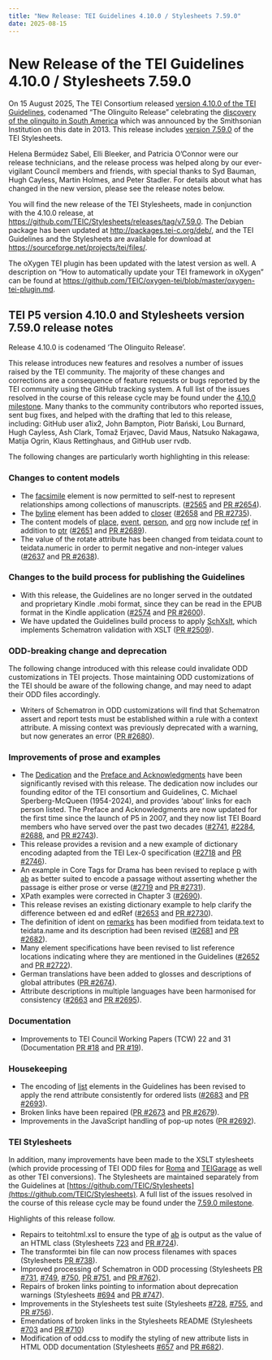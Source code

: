 ```yaml
---
title: "New Release: TEI Guidelines 4.10.0 / Stylesheets 7.59.0"
date: 2025-08-15
---
```

# New Release of the TEI Guidelines 4.10.0 / Stylesheets 7.59.0

On 15 August 2025, The TEI Consortium released [version 4.10.0 of the TEI Guidelines](https://tei-c.org/Vault/P5/4.10.0/doc/tei-p5-doc/en/html/index.html), codenamed “The Olinguito Release” celebrating the [discovery of the olinguito in South America](https://www.si.edu/stories/olinguito-discovery) which was announced by the Smithsonian Institution on this date in 2013. This release includes [version 7.59.0](https://github.com/TEIC/Stylesheets/releases) of the TEI Stylesheets. 

Helena Bermúdez Sabel, Elli Bleeker, and Patricia O’Connor were our release technicians, and the release process was helped along by our ever-vigilant Council members and friends, with special thanks to Syd Bauman, Hugh Cayless, Martin Holmes, and Peter Stadler. For details about what has changed in the new version, please see the release notes below. 

You will find the new release of the TEI Stylesheets, made in conjunction with the 4.10.0 release, at <https://github.com/TEIC/Stylesheets/releases/tag/v7.59.0>. The Debian package has been updated at <http://packages.tei-c.org/deb/>, and the TEI Guidelines and the Stylesheets are available for download at <https://sourceforge.net/projects/tei/files/>. 

The oXygen TEI plugin has been updated with the latest version as well. A description on “How to automatically update your TEI framework in oXygen” can be found at  <https://github.com/TEIC/oxygen-tei/blob/master/oxygen-tei-plugin.md>.

## TEI P5 version 4.10.0 and Stylesheets version 7.59.0 release notes

Release 4.10.0 is codenamed ‘The Olinguito Release’.

This release introduces new features and resolves a number of issues raised by the TEI community. The majority of these changes and corrections are a consequence of feature requests or bugs reported by the TEI community using the GitHub tracking system. A full list of the issues resolved in the course of this release cycle may be found under the [4.10.0 milestone](https://github.com/TEIC/TEI/milestone/20?closed=1). Many thanks to the community contributors who reported issues, sent bug fixes, and helped with the drafting that led to this release, including: GitHub user a1ix2, John Bampton, Piotr Bański, Lou Burnard, Hugh Cayless, Ash Clark, Tomaž Erjavec, David Maus, Natsuko Nakagawa, Matija Ogrin, Klaus Rettinghaus, and GitHub user rvdb.

The following changes are particularly worth highlighting in this release:

### Changes to content models

* The [facsimile](https://www.tei-c.org/Vault/P5/4.10.0/doc/tei-p5-doc/en/html/ref-facsimile.html) element is now permitted to self-nest to represent relationships among collections of manuscripts. ([\#2565](https://github.com/TEIC/TEI/issues/2565) and [PR \#2654](https://github.com/TEIC/TEI/pull/2654)).  
* The [byline](https://www.tei-c.org/Vault/P5/4.10.0/doc/tei-p5-doc/en/html/ref-byline.html) element has been added to [closer](https://www.tei-c.org/Vault/P5/4.10.0/doc/tei-p5-doc/en/html/ref-closer.html) ([\#2658](https://github.com/TEIC/TEI/issues/2658) and [PR \#2735](https://github.com/TEIC/TEI/pull/2735)).  
* The content models of [place](https://www.tei-c.org/Vault/P5/4.10.0/doc/tei-p5-doc/en/html/ref-place.html), [event](https://www.tei-c.org/Vault/P5/4.10.0/doc/tei-p5-doc/en/html/ref-event.html), [person](https://www.tei-c.org/Vault/P5/4.10.0/doc/tei-p5-doc/en/html/ref-person.html), and [org](https://www.tei-c.org/Vault/P5/4.10.0/doc/tei-p5-doc/en/html/ref-org.html) now include [ref](https://www.tei-c.org/Vault/P5/4.10.0/doc/tei-p5-doc/en/html/ref-ref.html) in addition to [ptr](https://www.tei-c.org/Vault/P5/4.10.0/doc/tei-p5-doc/en/html/ref-ptr.html) ([\#2651](https://github.com/TEIC/TEI/issues/2651) and [PR \#2689](https://github.com/TEIC/TEI/pull/2689)).  
* The value of the rotate attribute has been changed from teidata.count to teidata.numeric in order to permit negative and non-integer values ([\#2637](https://github.com/TEIC/TEI/issues/2637) and [PR \#2638](https://github.com/TEIC/TEI/pull/2638)).

### Changes to the build process for publishing the Guidelines

* With this release, the Guidelines are no longer served in the outdated and proprietary Kindle .mobi format, since they can be read in the EPUB format in the Kindle application ([\#2574](https://github.com/TEIC/TEI/issues/2574) and [PR \#2600](https://github.com/TEIC/TEI/pull/2600)).  
* We have updated the Guidelines build process to apply [SchXslt](https://codeberg.org/SchXslt/schxslt/src/branch/main), which implements Schematron validation with XSLT ([PR \#2509](https://github.com/TEIC/TEI/pull/2509)).

### ODD-breaking change and deprecation

The following change introduced with this release could invalidate ODD customizations in TEI projects. Those maintaining ODD customizations of the TEI should be aware of the following change, and may need to adapt their ODD files accordingly.

* Writers of Schematron in ODD customizations will find that Schematron assert and report tests must be established within a rule with a context attribute. A missing context was previously deprecated with a warning, but now generates an error ([PR \#2680](https://github.com/TEIC/TEI/pull/2680)).

### Improvements of prose and examples

* The [Dedication](https://tei-c.org/Vault/P5/4.10.0/doc/tei-p5-doc/en/html/dedication.html) and the [Preface and Acknowledgments](https://tei-c.org/Vault/P5/4.10.0/doc/tei-p5-doc/en/html/FM1.html) have been significantly revised with this release. The dedication now includes our founding editor of the TEI consortium and Guidelines, C. Michael Sperberg-McQueen (1954-2024), and provides ‘about’ links for each person listed. The Preface and Acknowledgments are now updated for the first time since the launch of P5 in 2007, and they now list TEI Board members who have served over the past two decades ([\#2741](https://github.com/TEIC/TEI/issues/2741), [\#2284](https://github.com/TEIC/TEI/issues/2284), [\#2688](https://github.com/TEIC/TEI/issues/2688), and [PR \#2743](https://github.com/TEIC/TEI/pull/2743)).  
* This release provides a revision and a new example of dictionary encoding adapted from the TEI Lex-0 specification ([\#2718](https://github.com/TEIC/TEI/issues/2718) and [PR \#2746](https://github.com/TEIC/TEI/pull/2746)).  
* An example in Core Tags for Drama has been revised to replace [p](https://www.tei-c.org/Vault/P5/4.10.0/doc/tei-p5-doc/en/html/ref-p.html) with [ab](https://www.tei-c.org/Vault/P5/4.10.0/doc/tei-p5-doc/en/html/ref-ab.html) as better suited to encode a passage without asserting whether the passage is either prose or verse ([\#2719](https://github.com/TEIC/TEI/issues/2719) and [PR \#2731](https://github.com/TEIC/TEI/pull/2731)).  
* XPath examples were corrected in Chapter 3 ([\#2690](https://github.com/TEIC/TEI/issues/2690)).  
* This release revises an existing dictionary example to help clarify the difference between ed and edRef ([\#2653](https://github.com/TEIC/TEI/issues/2653) and [PR \#2730](https://github.com/TEIC/TEI/pull/2730)).  
* The definition of ident on [remarks](https://www.tei-c.org/Vault/P5/4.10.0/doc/tei-p5-doc/en/html/ref-remarks.html) has been modified from teidata.text to teidata.name and its description had been revised ([\#2681](https://github.com/TEIC/TEI/issues/2681) and [PR \#2682](https://github.com/TEIC/TEI/pull/2682)).  
* Many element specifications have been revised to list reference locations indicating where they are mentioned in the Guidelines ([\#2652](https://github.com/TEIC/TEI/issues/2652) and [PR \#2722](https://github.com/TEIC/TEI/pull/2722)).  
* German translations have been added to glosses and descriptions of global attributes ([PR \#2674](https://github.com/TEIC/TEI/pull/2674)).  
* Attribute descriptions in multiple languages have been harmonised for consistency ([\#2663](https://github.com/TEIC/TEI/issues/2663) and [PR \#2695](https://github.com/TEIC/TEI/pull/2694)).

### Documentation

* Improvements to TEI Council Working Papers (TCW) 22 and 31 (Documentation [PR \#18](https://github.com/TEIC/Documentation/pull/18) and [PR \#19](https://github.com/TEIC/Documentation/pull/19)).

### Housekeeping

* The encoding of [list](https://www.tei-c.org/Vault/P5/4.10.0/doc/tei-p5-doc/en/html/ref-list.html) elements in the Guidelines has been revised to apply the rend attribute consistently for ordered lists ([\#2683](https://github.com/TEIC/TEI/issues/2683) and [PR \#2693](https://github.com/TEIC/TEI/pull/2693)).  
* Broken links have been repaired ([PR \#2673](https://github.com/TEIC/TEI/pull/2673) and [PR \#2679](https://github.com/TEIC/TEI/pull/2679)).  
* Improvements in the JavaScript handling of pop-up notes ([PR \#2692](https://github.com/TEIC/TEI/pull/2692)).

### TEI Stylesheets

In addition, many improvements have been made to the XSLT stylesheets (which provide processing of TEI ODD files for [Roma](https://romabeta.tei-c.org/) and [TEIGarage](https://teigarage.tei-c.org/) as well as other TEI conversions). The Stylesheets are maintained separately from the Guidelines at [https://github.com/TEIC/Stylesheets](https://github.com/TEIC/Stylesheets). A full list of the issues resolved in the course of this release cycle may be found under the [7.59.0 milestone](https://github.com/TEIC/Stylesheets/milestone/18?closed=1).

Highlights of this release follow.

* Repairs to teitohtml.xsl to ensure the type of [ab](https://www.tei-c.org/Vault/P5/4.10.0/doc/tei-p5-doc/en/html/ref-ab.html) is output as the value of an HTML class (Stylesheets [723](https://github.com/TEIC/Stylesheets/issues/723) and [PR \#724](https://github.com/TEIC/Stylesheets/pull/724)).  
* The transformtei bin file can now process filenames with spaces (Stylesheets [PR \#738](https://github.com/TEIC/Stylesheets/pull/738)).  
* Improved processing of Schematron in ODD processing (Stylesheets [PR \#731](https://github.com/TEIC/Stylesheets/pull/731), [\#749](https://github.com/TEIC/Stylesheets/issues/749), [\#750](https://github.com/TEIC/Stylesheets/issues/750), [PR \#751](https://github.com/TEIC/Stylesheets/pull/751), and [PR \#762](https://github.com/TEIC/Stylesheets/pull/762)).  
* Repairs of broken links pointing to information about deprecation warnings (Stylesheets [\#694](https://github.com/TEIC/Stylesheets/issues/694) and [PR \#747](https://github.com/TEIC/Stylesheets/pull/747)).  
* Improvements in the Stylesheets test suite (Stylesheets [\#728](https://github.com/TEIC/Stylesheets/issues/728), [\#755](https://github.com/TEIC/Stylesheets/issues/755), and [PR \#756](https://github.com/TEIC/Stylesheets/pull/756)).  
* Emendations of broken links in the Stylesheets README (Stylesheets [\#703](https://github.com/TEIC/Stylesheets/issues/703) and [PR \#710](https://github.com/TEIC/Stylesheets/pull/710))  
* Modification of odd.css to modify the styling of new attribute lists in HTML ODD documentation (Stylesheets [\#657](https://github.com/TEIC/Stylesheets/issues/657) and [PR \#682](https://github.com/TEIC/Stylesheets/pull/682)).



